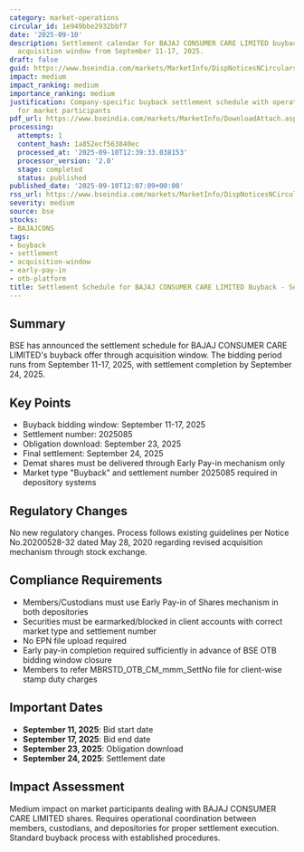 ```yaml
---
category: market-operations
circular_id: 1e949bbe2932bbf7
date: '2025-09-10'
description: Settlement calendar for BAJAJ CONSUMER CARE LIMITED buyback offer through
  acquisition window from September 11-17, 2025.
draft: false
guid: https://www.bseindia.com/markets/MarketInfo/DispNoticesNCirculars.aspx?Noticeid={A1354D75-6299-4148-9536-09C389EECD89}&noticeno=20250910-46&dt=09/10/2025&icount=46&totcount=46&flag=0
impact: medium
impact_ranking: medium
importance_ranking: medium
justification: Company-specific buyback settlement schedule with operational requirements
  for market participants
pdf_url: https://www.bseindia.com/markets/MarketInfo/DownloadAttach.aspx?id=20250910-46&attachedId=
processing:
  attempts: 1
  content_hash: 1a852ecf563840ec
  processed_at: '2025-09-10T12:39:33.038153'
  processor_version: '2.0'
  stage: completed
  status: published
published_date: '2025-09-10T12:07:09+00:00'
rss_url: https://www.bseindia.com/markets/MarketInfo/DispNoticesNCirculars.aspx?Noticeid={A1354D75-6299-4148-9536-09C389EECD89}&noticeno=20250910-46&dt=09/10/2025&icount=46&totcount=46&flag=0
severity: medium
source: bse
stocks:
- BAJAJCONS
tags:
- buyback
- settlement
- acquisition-window
- early-pay-in
- otb-platform
title: Settlement Schedule for BAJAJ CONSUMER CARE LIMITED Buyback - September 2025
---
```


## Summary

BSE has announced the settlement schedule for BAJAJ CONSUMER CARE LIMITED's buyback offer through acquisition window. The bidding period runs from September 11-17, 2025, with settlement completion by September 24, 2025.

## Key Points

- Buyback bidding window: September 11-17, 2025
- Settlement number: 2025085
- Obligation download: September 23, 2025
- Final settlement: September 24, 2025
- Demat shares must be delivered through Early Pay-in mechanism only
- Market type "Buyback" and settlement number 2025085 required in depository systems

## Regulatory Changes

No new regulatory changes. Process follows existing guidelines per Notice No.20200528-32 dated May 28, 2020 regarding revised acquisition mechanism through stock exchange.

## Compliance Requirements

- Members/Custodians must use Early Pay-in of Shares mechanism in both depositories
- Securities must be earmarked/blocked in client accounts with correct market type and settlement number
- No EPN file upload required
- Early pay-in completion required sufficiently in advance of BSE OTB bidding window closure
- Members to refer MBRSTD_OTB_CM_mmm_SettNo file for client-wise stamp duty charges

## Important Dates

- **September 11, 2025**: Bid start date
- **September 17, 2025**: Bid end date
- **September 23, 2025**: Obligation download
- **September 24, 2025**: Settlement date

## Impact Assessment

Medium impact on market participants dealing with BAJAJ CONSUMER CARE LIMITED shares. Requires operational coordination between members, custodians, and depositories for proper settlement execution. Standard buyback process with established procedures.